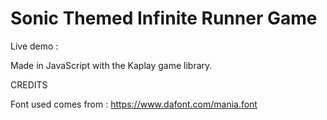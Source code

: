 # Sonic Themed Infinite Runner Game

Live demo :

Made in JavaScript with the Kaplay game library.




CREDITS

Font used comes from : https://www.dafont.com/mania.font
